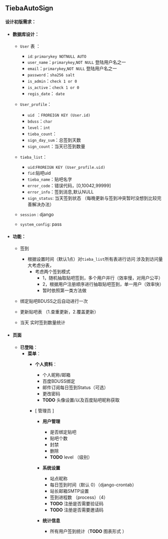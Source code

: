 ## TiebaAutoSign
#### 设计初版需求：


* #### 数据库设计：
    * `User` 表 ：
        * `id`: `primarykey NOTNULL AUTO` 
        * `user_name`：`primarykey`,`NOT NULL` 登陆用户名之一
        * `email`：`primarykey`,`NOT NULL` 登陆用户名之一
        * `password`：`sha256 salt` 
        * `is_admin`：`check 1 or 0` 
        * `is_active`：`check 1 or 0` 
        * `regis_date`： `date`
    
    * `User_profile`：
        * `uid `：`FROREIGN KEY (User.id)`
        * `bduss`：`char`
        * `level`：`int`
        * `tieba_count`：
        * `sign_day_sum`：总签到天数
        * `sign_count`：当天已签到数量

    * `tieba_list`：
        * `uid`:`FROREIGN KEY (User_profile.uid)`
        * `fid`:贴吧uid 
        * `tieba_name`：贴吧名字
        * `error_code`：错误代码，[0,10042,99999]
        * `error_info`：签到消息,默认NULL
        * `sign_status`: 当天签到状态 （每晚更新与签到冲突暂时没想到比较完善解决办法）
    
    * `session` : django

    * `system_config`:
        pass



        

* #### 功能：
    * 签到
        * 根据设置时间（默认1点）对`tieba_list`所有表进行访问
          涉及到访问量大考虑分表，
            * 考虑两个签到模式
                * 1，随机抽取贴吧签到，多个用户并行（效率慢，对用户公平）
                * 2，根据用户注册顺序进行抽取贴吧签到，单一用户（效率快）
                * 暂时依照第一类方法做
                
    * 绑定贴吧BDUSS之后自动进行一次
    * 更新贴吧表 （1.查重更新，2.覆盖更新）
    * 当天 实时签到数量统计


* #### 页面
    * **已登陆**：
        * **菜单**：
            * **个人资料**：
                * 个人昵称/邮箱
                * 百度BDUSS绑定
                * 邮件订阅每日签到Status（可选）
                * 更改密码
                * **TODO** 头像设置/以及百度贴吧昵称获取

            * [ 管理员 ]
                * **用户管理**
                    * 是否绑定贴吧
                    * 贴吧个数
                    * 封禁
                    * 删除
                    * **TODO** level （级别）

                * **系统设置**
                    * 站点昵称
                    * 每日签到时间（默认 0）（django-crontab）
                    * 站长邮箱SMTP设置
                    * 签到进程数 （process）（4）
                    * **TODO** 注册是否需要验证码
                    * **TODO** 注册是否需要邀请码

                * **统计信息**
                    * 所有用户签到统计（**TODO** 图表形式 ）
